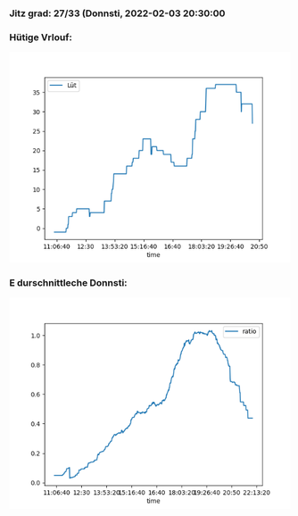 ### Jitz grad: 27/33 (Donnsti, 2022-02-03 20:30:00

### Hütige Vrlouf:
![Graph](Today.png)

### E durschnittleche Donnsti:
![Graph](Donnsti.png)